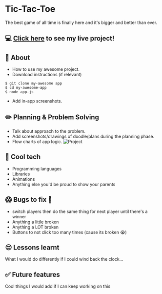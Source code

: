 # Tic-Tac-Toe
The best game of all time is finally here and it's bigger and better than ever.
## :computer: [Click here](https://example.com) to see my live project!
## :page_facing_up: About
- How to use my awesome project.
- Download instructions (if relevant)

```
$ git clone my-awesome app
$ cd my-awesome-app
$ node app.js
```

- Add in-app screenshots.

## :pencil2: Planning & Problem Solving
- Talk about approach to the problem.
- Add screenshots/drawings of doodle/plans during the planning phase.
- Flow charts of app logic.
![Project](https://images.unsplash.com/photo-1581291518633-83b4ebd1d83e?ixlib=rb-1.2.1&ixid=MnwxMjA3fDB8MHxwaG90by1wYWdlfHx8fGVufDB8fHx8&auto=format&fit=crop&w=1170&q=80)

## :rocket: Cool tech
- Programming languages
- Libraries
- Animations
- Anything else you'd be proud to show your parents

## :scream: Bugs to fix :poop:
- switch players then do the same thing for next player until there's a winner
- Anything a little broken
- Anything a LOT broken
- Buttons to not click too many times (cause its broken :sob:)

## :unamused: Lessons learnt
What I would do differently if I could wind back the clock...

## :white_check_mark: Future features
Cool things I would add if I can keep working on this
